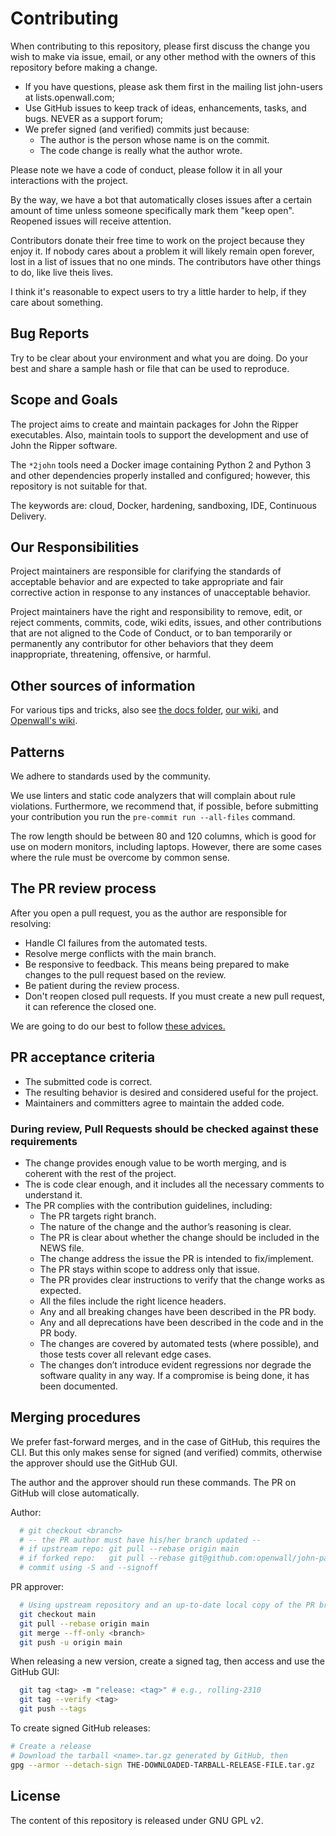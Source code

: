 # Contributing

When contributing to this repository, please first discuss the change you wish to make via issue, email,
or any other method with the owners of this repository before making a change.
- If you have questions, please ask them first in the mailing list john-users at lists.openwall.com;
- Use GitHub issues to keep track of ideas, enhancements, tasks, and bugs. NEVER as a support forum;
- We prefer signed (and verified) commits just because:
  - The author is the person whose name is on the commit.
  - The code change is really what the author wrote.

Please note we have a code of conduct, please follow it in all your interactions with the project.

By the way, we have a bot that automatically closes issues after a certain amount of time unless someone
specifically mark them "keep open". Reopened issues will receive attention.

Contributors donate their free time to work on the project because they enjoy it. If nobody cares about
a problem it will likely remain open forever, lost in a list of issues that no one minds. The
contributors have other things to do, like live theis lives.

I think it's reasonable to expect users to try a little harder to help, if they care about something.

## Bug Reports

Try to be clear about your environment and what you are doing. Do your best and share a sample hash or
file that can be used to reproduce.

## Scope and Goals

The project aims to create and maintain packages for John the Ripper executables. Also, maintain tools to
support the development and use of John the Ripper software.

The `*2john` tools need a Docker image containing Python 2 and Python 3 and other dependencies
properly installed and configured; however, this repository is not suitable for that.

The keywords are: cloud, Docker, hardening, sandboxing, IDE, Continuous Delivery.

## Our Responsibilities

Project maintainers are responsible for clarifying the standards of acceptable
behavior and are expected to take appropriate and fair corrective action in
response to any instances of unacceptable behavior.

Project maintainers have the right and responsibility to remove, edit, or
reject comments, commits, code, wiki edits, issues, and other contributions
that are not aligned to the Code of Conduct, or to ban temporarily or
permanently any contributor for other behaviors that they deem inappropriate,
threatening, offensive, or harmful.

## Other sources of information

For various tips and tricks, also see [the docs folder](https://github.com/openwall/john-packages/tree/main/docs),
[our wiki](https://github.com/openwall/john-packages/wiki/), and [Openwall's wiki](https://openwall.info/wiki/john).

## Patterns

We adhere to standards used by the community.

We use linters and static code analyzers that will complain about rule violations. Furthermore, we recommend
that, if possible, before submitting your contribution you run the `pre-commit run --all-files` command.

The row length should be between 80 and 120 columns, which is good for use on modern monitors, including
laptops. However, there are some cases where the rule must be overcome by common sense.

## The PR review process

After you open a pull request, you as the author are responsible for resolving:

- Handle CI failures from the automated tests.
- Resolve merge conflicts with the main branch.
- Be responsive to feedback. This means being prepared to make changes to the pull request based on the review.
- Be patient during the review process.
- Don't reopen closed pull requests. If you must create a new pull request, it can reference the closed one.

We are going to do our best to follow [these advices.](https://phauer.com/2018/code-review-guidelines/#code-reviews-guidelines-for-the-reviewer)

## PR acceptance criteria

- The submitted code is correct.
- The resulting behavior is desired and considered useful for the project.
- Maintainers and committers agree to maintain the added code.

### During review, Pull Requests should be checked against these requirements

- The change provides enough value to be worth merging, and is coherent with the rest of the project.
- The is code clear enough, and it includes all the necessary comments to understand it.
- The PR complies with the contribution guidelines, including:
  - The PR targets right branch.
  - The nature of the change and the author’s reasoning is clear.
  - The PR is clear about whether the change should be included in the NEWS file.
  - The change address the issue the PR is intended to fix/implement.
  - The PR stays within scope to address only that issue.
  - The PR provides clear instructions to verify that the change works as expected.
  - All the files include the right licence headers.
  - Any and all breaking changes have been described in the PR body.
  - Any and all deprecations have been described in the code and in the PR body.
  - The changes are covered by automated tests (where possible), and those tests cover all relevant edge cases.
  - The changes don’t introduce evident regressions nor degrade the software quality in any way. If a
    compromise is being done, it has been documented.

## Merging procedures

We prefer fast-forward merges, and in the case of GitHub, this requires the CLI. But this only makes sense
for signed (and verified) commits, otherwise the approver should use the GitHub GUI.

The author and the approver should run these commands. The PR on GitHub will close automatically.

Author:
```bash
  # git checkout <branch>
  # -- the PR author must have his/her branch updated --
  # if upstream repo: git pull --rebase origin main
  # if forked repo:   git pull --rebase git@github.com:openwall/john-packages.git
  # commit using -S and --signoff
```

PR approver:
```bash
  # Using upstream repository and an up-to-date local copy of the PR branch.
  git checkout main
  git pull --rebase origin main
  git merge --ff-only <branch>
  git push -u origin main
```

When releasing a new version, create a signed tag, then access and use the GitHub GUI:
```bash
  git tag <tag> -m "release: <tag>" # e.g., rolling-2310
  git tag --verify <tag>
  git push --tags
```

To create signed GitHub releases:
```bash
# Create a release
# Download the tarball <name>.tar.gz generated by GitHub, then
gpg --armor --detach-sign THE-DOWNLOADED-TARBALL-RELEASE-FILE.tar.gz
```

## License

The content of this repository is released under GNU GPL v2.

